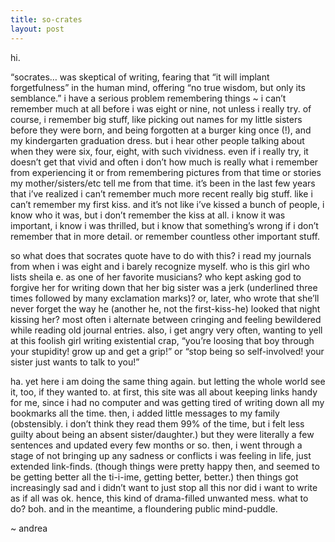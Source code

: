 ```yaml
---
title: so-crates    
layout: post
---
```


hi.

&#8220;socrates&#8230; was skeptical of writing, fearing that &#8220;it will implant forgetfulness&#8221; in the human mind, offering &#8220;no true wisdom, but only its semblance.&#8221; i have a serious problem remembering things ~ i can&#8217;t remember much at all before i was eight or nine, not unless i really try. of course, i remember big stuff, like picking out names for my little sisters before they were born, and being forgotten at a burger king once (!), and my kindergarten graduation dress. but i hear other people talking about when they were six, four, eight, with such vividness. even if i really try, it doesn&#8217;t get that vivid and often i don&#8217;t how much is really what i remember from experiencing it or from remembering pictures from that time or stories my mother/sisters/etc tell me from that time. it&#8217;s been in the last few years that i&#8217;ve realized i can&#8217;t remember much more recent really big stuff. like i can&#8217;t remember my first kiss. and it&#8217;s not like i&#8217;ve kissed a bunch of people, i know who it was, but i don&#8217;t remember the kiss at all. i know it was important, i know i was thrilled, but i know that something&#8217;s wrong if i don&#8217;t remember that in more detail. or remember countless other important stuff.

so what does that socrates quote have to do with this? i read my journals from when i was eight and i barely recognize myself. who is this girl who lists sheila e. as one of her favorite musicians? who kept asking god to forgive her for writing down that her big sister was a jerk (underlined three times followed by many exclamation marks)? or, later, who wrote that she&#8217;ll never forget the way he (another he, not the first-kiss-he) looked that night kissing her? most often i alternate between cringing and feeling bewildered while reading old journal entries. also, i get angry very often, wanting to yell at this foolish girl writing existential crap, &#8220;you&#8217;re loosing that boy through your stupidity! grow up and get a grip!&#8221; or &#8220;stop being so self-involved! your sister just wants to talk to you!&#8221;

ha. yet here i am doing the same thing again. but letting the whole world see it, too, if they wanted to. at first, this site was all about keeping links handy for me, since i had no computer and was getting tired of writing down all my bookmarks all the time. then, i added little messages to my family (obstensibly. i don&#8217;t think they read them 99% of the time, but i felt less guilty about being an absent sister/daughter.) but they were literally a few sentences and updated every few months or so. then, i went through a stage of not bringing up any sadness or conflicts i was feeling in life, just extended link-finds. (though things were pretty happy then, and seemed to be getting better all the ti-i-ime, getting better, better.) then things got increasingly sad and i didn&#8217;t want to just stop all this nor did i want to write as if all was ok. hence, this kind of drama-filled unwanted mess. what to do? boh. and in the meantime, a floundering public mind-puddle.

~ andrea